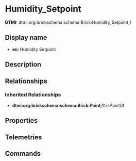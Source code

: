 # Humidity_Setpoint
**DTMI:** dtmi:org:brickschema:schema:Brick:Humidity_Setpoint;1
## Display name
- **en:** Humidity Setpoint
## Description
## Relationships
### Inherited Relationships
* **dtmi:org:brickschema:schema:Brick:Point;1:** isPointOf
## Properties
## Telemetries
## Commands
